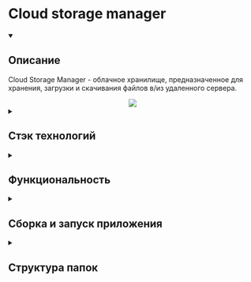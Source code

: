 # Cloud storage manager

<details open=""><summary><h2>Описание</h2></summary>
   <div>
      Cloud Storage Manager - облачное хранилище, предназначенное для хранения, загрузки и скачивания файлов в/из удаленного сервера.
   </div>
   <p></p>
   <div align="center">
      <a href="https://user-images.githubusercontent.com/73485824/173136229-54e4b77d-a8d9-43f2-ab1f-9d7deb96fde2.png"><img src="https://user-images.githubusercontent.com/73485824/173136229-54e4b77d-a8d9-43f2-ab1f-9d7deb96fde2.png"></a>
   </div>
</details>
<details><summary><h2>Стэк технологий</h2></summary>
   <ul>
      <li>JDK 1.8</li>
      <li>Maven</li>
      <li>JavaFX</li>
      <li>Spring Core</li>
      <li>MySQL 5.7.11</li>
      <li>Netty 4.1.59.Final</li>
   </ul>
</details>
<details><summary><h2>Функциональность</h2></summary>
   <ul>
      <li>
         <div><strong>Аутентификация и регистрация нового пользователя в БД</strong></div>
         <div>
            Подключение клиента к серверу происходит путем выбора Меню -> Соединение -> Соединиться. Затем в зависимости от выбранных кнопок
            "Sign In" (аутентификация) или "Sign Up"(регистрация) происходит соответственно либо аутентификация либо регистрация. При попытке регистрации
            с уже существующим логином или при попытке входа с данными пользователя, который уже в сети выдается сообщение с ошибкой.
         </div>
      </li>
      <li>
         <div><strong>База данных для хранения зарегистрированных пользователей</strong></div>
         <div>Дамп базы данных находится в файле cloud_storage.sql папке resources в модуле server</div>
      </li>
      <li>
         <strong>Работа с файлами и директориями на удаленном сервере и локально:</strong>
         <ul>
            <li>
               <div><strong>Создание</strong></div>
               <div>
                  Создание файла происходит в текущей директории клиента или сервера после выбора соответствующей таблицы
                  и нажатия кнопки "Создать файл" в нижней части окна или сочетания клавиш "Ctrl+N". Создание директории происходит
                  в текущей директории клиента или сервера после выбора соответствующей таблицы и нажатия кнопки "Создать папку"
                  в нижней части окна или сочетания клавиш "Ctrl+D". Перед созданием появляется окно, в котором пользователь
                  должен ввести имя вновь создаваемого файла и подтвердить или отменить операцию.
               </div>
            </li>
            <li>
               <div><strong>Удаление</strong></div>
               <div>
                  Удаление происходит после выбора соответствующего файла или директории на клиентской (с левой стороны) или
                  серверной таблице (с правой стороны) и нажатия кнопки "Удалить" в нижней части окна или клавиши "Del". Перед
                  удалением появляется окно, в котором пользователь должен подтвердить операцию.
               </div>
            </li>
            <li>
               <div><strong>Переименование</strong></div>
               <div>
                  Переименование выбранного файла или директории в текущей директории клиента или сервера происходит после нажатия
                  кнопки "Переименовать" в нижней части окна или сочетания клавиш "Ctrl+R". Перед изменением появляется окно,
                  в котором пользователь вводит новое имя файла и подтверждает изменение имени файла.
               </div>
            </li>
            <li>
               <div><strong>Загрузка на сервер (upload)</strong></div>
               <div>
                  Загрузка файлов и директорий на сервер происходит после выбора соответствующих файлов в таблице клиента и нажатия
                  кнопки "Копировать" в нижней части окна или клавиши "F5". После нажатия появляется окно для подтверждения данной операции.
                  Загрузка происходит в два этапа. Сначала клиент отправляет запрос на сервер с информацией о загружаемых файлах (в том числе
                  с информацией о файлах, находящихся во всех подпапках выбранных файлов). На стороне сервера происходит создание всех файлов
                  и сервер отправляет клиенту сигнал готовности для загрузки. На стороне клиента отфильтровываются файлы с нулевым размером и
                  после того как приходит от сервера сигнал готовности, начинается передача содержимого файлов.
               </div>
            </li>
            <li>
               <div><strong>Загрузка из сервера (download)</strong></div>
               <div>
                  Загрузка файлов и директорий из сервера происходит после выбора соответствующего файла в таблице сервера и нажатия
                  кнопки "Копировать" в нижней части окна или клавиши "F5" и подтверждения операции загрузки.
                  Загрузка происходит в два этапа. Сначала клиент отправляет запрос на сервер, содержащий пути загружаемых файлов. Сервер
                  в ответ формирует информацию об этих файлах (в том числе с информацией о файлах, находящихся во всех поддиректориях выбранных директорий).
                  На стороне клиента происходит создание всех файлов и фильтрация файлов с ненулевыми размерами. Далее из оставшегося списка клиент в цикле
                  отправляет запросы на сервер, содеожащими пути файлов ненулевых размеров. Сервер в ответ начинает передавать файлы по частям.
               </div>
            </li>
            <li>
               <div><strong>Просмотр размера, даты создания и последнего обновления</strong></div>
               <div>
                  В таблицах соответствующих клиентcкой и серверной стороне реализовано по умолчанию отображение размера только
                  файлов, т.к. содержимое директорий может быть многоуровневым и
                  содержащим множество файлов. Но через контекстное меню выбранной директории (кроме родительской) можно получить информацию о размере
                  выбранной директории. Полученное значение отображается в колонке "Размер" в строке, соответствующей выбранной
                  директории.
               </div>
            <li>
               <div><strong>Поиск</strong></div>
               <div>
                  Для осуществления поиска файлов на стороне клиента или сервера над каждой из соответствующих таблиц расположены
                  текстовые поля для ввода искомых файлов. Поиск осуществляется начиная с текущей директории. Результаты поиска
                  отображаются в новом окне в виде отсортированного списка, содержащего пути к файлам. Имена файлов сопоставляются,
                  используя ситаксис <a href="https://docs.oracle.com/javase/8/docs/api/java/nio/file/FileSystem.html#getPathMatcher-java.lang.String-">"glob"</a>.
               </div>
            </li>
            <li>
               <div><strong>Сортировка по имени, размеру, дате создания и последнего обновления</strong></div>
               <div>
                  При запуске программы происходит сортировка по умолчанию по именам в порядке возрастания (сначала отображаются
                  директории, потом файлы). В каждой из таблиц, соответствующих стороне клиента или сервера реализована возможность
                  сортировки по имени, размеру, дате создания и дате изменения в порядке возрастания или убывания. Изменение
                  вида сортировки происходит при щелчке левой кнопкой мыши на заголовке соответствующих колонок таблиц.
               </div>
            </li>
         </ul>
      </li>
   </ul>
</details>
<details><summary><h2>Сборка и запуск приложения</h2></summary>
   <div>
      Для запуска приложения локально необходимо иметь следующие установленные приложения:
   </div>
   <ul>
      <li><a href="https://docs.oracle.com/javase/8/docs/technotes/guides/install/install_overview.html">JDK</a> &ndash; v.1.8;</li>
      <li><a href="https://maven.apache.org/guides/getting-started/maven-in-five-minutes.html">Maven</a> &ndash; v.3.8.1;</li>
      <li><a href="https://dev.mysql.com/doc/refman/5.7/en/installing.html">MySQL</a> &ndash; v.5.7.11;</li>
   </ul>
   &nbsp;&nbsp;&nbsp;&nbsp;После установки вышеуказанных программ необходимо:
   <ul>
      <li><a href="#git_clone">Склонировать репозиторий на локальный компьютер</a></li>
      <li><a href="#mvn-build">Запустить сборку проекта через Maven</a></li>
      <li><a href="#run-app">Запустить приложение</a></li>
  </ul>
   
   <a name="git_clone"><h3>Склонировать репозиторий на локальный компьютер:</h3></a>
   ```
   git clone https://github.com/ramprox/cloud-storage-manager
   ```
   <a name="mvn-build"><h3>Запустить сборку проекта через Maven</h3></a>
   ```
   cd cloud-storage-manager
   mvn clean install
   ```
   <a name="run-app"><h3>Запустить приложение</h3></a>
   Необходимо открыть два консольных окна.
   В одном окне перейти в папку /cloud-storage-manager/server/target и запустить сервер:
   ```
   java -jar server-1.0-SNAPSHOT-jar-with-dependencies.jar
   ```
   В другом окне перейти в папку /cloud-storage-manager/client/target и запустить клиента:
   ```
   java -jar client-1.0-SNAPSHOT-jar-with-dependencies.jar
   ```
</details>
<details><summary><h2>Структура папок</h2></summary>
   <table>
      <tr>
         <th>Директория</th>
         <th>Описание</th>
      </tr>
      <tr>
         <td>client</td>
         <td>Клиентская часть</td>
      </tr>
      <tr>
         <td>interop</td>
         <td>Модуль структур данных и сервисов, используемых и сервером и клиентом.</td>
      </tr>
      <tr>
         <td>server</td>
         <td>Серверная часть</td>
      </tr>
   </table>
</details>
